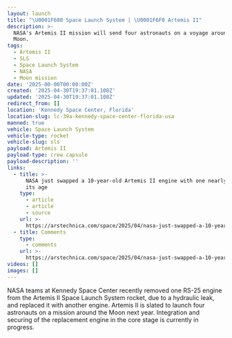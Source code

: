 ```yaml
---
layout: launch
title: "\U0001F680 Space Launch System | \U0001F6F0 Artemis II"
description: >-
  NASA's Artemis II mission will send four astronauts on a voyage around the
  Moon.
tags:
  - Artemis II
  - SLS
  - Space Launch System
  - NASA
  - Moon mission
date: '2025-00-00T00:00:00Z'
created: '2025-04-30T19:37:01.108Z'
updated: '2025-04-30T19:37:01.108Z'
redirect_from: []
location: 'Kennedy Space Center, Florida'
location-slug: lc-39a-kennedy-space-center-florida-usa
manned: true
vehicle: Space Launch System
vehicle-type: rocket
vehicle-slug: sls
payload: Artemis II
payload-type: crew capsule
payload-description: ''
links:
  - title: >-
      NASA just swapped a 10-year-old Artemis II engine with one nearly twice
      its age
    type:
      - article
      - article
      - source
    url: >-
      https://arstechnica.com/space/2025/04/nasa-just-swapped-a-10-year-old-artemis-ii-engine-with-one-nearly-twice-its-age/
  - title: Comments
    type:
      - comments
    url: >-
      https://arstechnica.com/space/2025/04/nasa-just-swapped-a-10-year-old-artemis-ii-engine-with-one-nearly-twice-its-age/#comments
videos: []
images: []
---
```

NASA teams at Kennedy Space Center recently removed one RS-25 engine from the Artemis II Space Launch System rocket, due to a hydraulic leak, and replaced it with another engine. Artemis II is slated to launch four astronauts on a mission around the Moon next year. Integration and securing of the replacement engine in the core stage is currently in progress.
